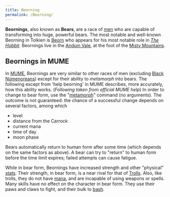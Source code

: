 ```yaml
---
title: Beorning
permalink: /Beorning/
---
```


**Beornings**, also known as **Bears**, are a race of
[men](man "wikilink") who are capable of transforming into huge,
powerful bears. The most notable and well-known Beorning in Tolkien is
[Beorn](Beorn "wikilink") who appears for his most notable role in *[The
Hobbit](w:The_Hobbit "wikilink")*. Beornings live in the [Anduin
Vale](Anduin_Vale "wikilink"), at the foot of the [Misty
Mountains](Misty_Mountains "wikilink").

## Beornings in MUME

In [MUME](MUME "wikilink"), Beornings are very similar to other races of
men (excluding [Black Númenoreans](Black_Númenorean "wikilink")) except
for their ability to *metamorph* into bears. The following except from
'help beorning' in MUME describes, more accurately, how this ability
works.
(*Following taken from official MUME help*)
In order to change to bear form, use the
"[metamorph](metamorph "wikilink")" command (no arguments). The outcome
is not guaranteed: the chance of a successful change depends on several
factors, among which

- level
- distance from the Carrock
- current mana
- time of day
- moon phase

Bears automatically return to human form after some time (which depends
on the same factors as above). A bear can try to "return" to human form
before the time limit expires; failed attempts can cause fatigue.

While in bear form, Beornings have increased strength and other
"physical" [stats](stat "wikilink"). Their strength, in bear form, is a
near rival for that of [Trolls](Troll "wikilink"). Also, like trolls,
they do not have [mana](mana "wikilink"), and are incapable of using
weapons or spells. Many skills have no effect on the character in bear
form. They use their paws and claws to fight, and their bulk to
[bash](bash "wikilink").